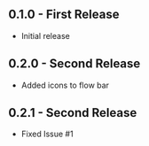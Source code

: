 ## 0.1.0 - First Release
* Initial release
## 0.2.0 - Second Release
* Added icons to flow bar
## 0.2.1 - Second Release
* Fixed Issue #1
